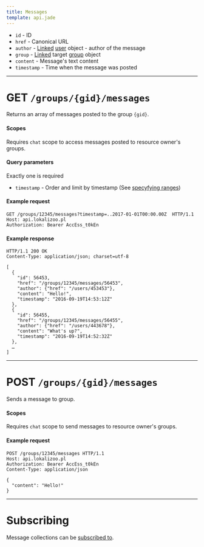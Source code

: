 ```yaml
---
title: Messages
template: api.jade
---
```


- `id` - ID
- `href` - Canonical URL
- `author` - [Linked](../links.html) [user](users.html) object - author of the message
- `group` - [Linked](../links.html) target [group](groups.html) object
- `content` - Message's text content
- `timestamp` - Time when the message was posted

---

# GET `/groups/{gid}/messages`
Returns an array of messages posted to the group `{gid}`.

#### Scopes
Requires `chat` scope to access messages posted to resource owner's groups.

#### Query parameters

Exactly one is required

- `timestamp` - Order and limit by timestamp (See [specyfying ranges](../ranges.html))

#### Example request

```http
GET /groups/12345/messages?timestamp=..2017-01-01T00:00.00Z  HTTP/1.1
Host: api.lokalizoo.pl
Authorization: Bearer AccEss_t0kEn
```

#### Example response

```http
HTTP/1.1 200 OK
Content-Type: application/json; charset=utf-8

[
  {
    "id": 56453,
    "href": "/groups/12345/messages/56453",
    "author": {"href": "/users/453453"},
    "content": "Hello!",
    "timestamp": "2016-09-19T14:53:12Z"
  },
  {
    "id": 56455,
    "href": "/groups/12345/messages/56455",
    "author": {"href": "/users/443678"},
    "content": "What's up?",
    "timestamp": "2016-09-19T14:52:32Z"
  },
  …
]
```

---

# POST `/groups/{gid}/messages`
Sends a message to group.

#### Scopes
Requires `chat` scope to send messages to resource owner's groups.

#### Example request
```http
POST /groups/12345/messages HTTP/1.1
Host: api.lokalizoo.pl
Authorization: Bearer AccEss_t0kEn
Content-Type: application/json

{
  "content": "Hello!"
}
```

---

# Subscribing
Message collections can be [subscribed to](../subscribing.html).
